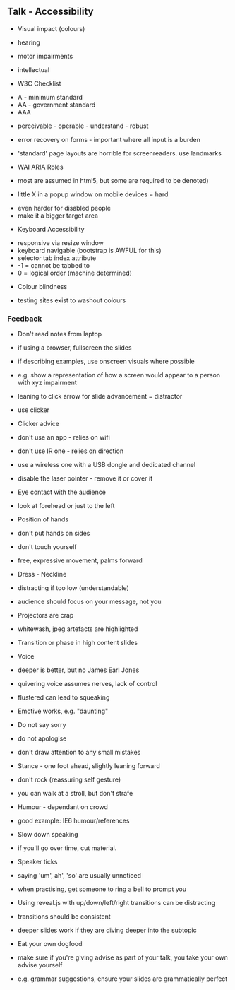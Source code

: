 ## Talk - Accessibility

 * Visual impact (colours) 
 * hearing
 * motor impairments
 * intellectual

 * W3C Checklist
  - A - minimum standard 
  - AA - government standard
  - AAA 

 * perceivable - operable - understand - robust

 * error recovery on forms - important where all input is a burden

 * 'standard' page layouts are horrible for screenreaders. use landmarks

 * WAI ARIA Roles
  - most are assumed in html5, but some are required to be denoted)

 * little X in a popup window on mobile devices = hard
  - even harder for disabled people
  - make it a bigger target area

 * Keyboard Accessibility
  - responsive via resize window  
  - keyboard navigable (bootstrap is AWFUL for this)
  - selector tab index attribute
   - -1 = cannot be tabbed to
   - 0  = logical order (machine determined)

 * Colour blindness
  - testing sites exist to washout colours


### Feedback

 - Don't read notes from laptop 
 - if using a browser, fullscreen the slides
 - if describing examples, use onscreen visuals where possible
  - e.g. show a representation of how a screen would appear to a person with xyz impairment

 - leaning to click arrow for slide advancement = distractor
  - use clicker

 - Clicker advice
  - don't use an app - relies on wifi
  - don't use IR one - relies on direction
  - use a wireless one with a USB dongle and dedicated channel
  - disable the laser pointer - remove it or cover it

 - Eye contact with the audience
  - look at forehead or just to the left
  
 - Position of hands 
  - don't put hands on sides
  - don't touch yourself
  - free, expressive movement, palms forward

 - Dress - Neckline 
  - distracting if too low (understandable)
  - audience should focus on your message, not you
  

 - Projectors are crap
  - whitewash, jpeg artefacts are highlighted
  
 - Transition or phase in high content slides
 
 - Voice
  - deeper is better, but no James Earl Jones
  - quivering voice assumes nerves, lack of control
  - flustered can lead to squeaking

 - Emotive works, e.g. "daunting"
 
 - Do not say sorry
  - do not apologise
  - don't draw attention to any small mistakes

 - Stance - one foot ahead, slightly leaning forward
  - don't rock (reassuring self gesture)
  - you can walk at a stroll, but don't strafe

 - Humour - dependant on crowd
  - good example: IE6 humour/references

 - Slow down speaking
  - if you'll go over time, cut material. 

 - Speaker ticks
  - saying 'um', ah', 'so' are usually unnoticed
  - when practising, get someone to ring a bell to prompt you

 - Using reveal.js with up/down/left/right transitions can be distracting
  - transitions should be consistent
  - deeper slides work if they are diving deeper into the subtopic

 - Eat your own dogfood
  - make sure if you're giving advise as part of your talk, you take your own advise yourself
  - e.g. grammar suggestions, ensure your slides are grammatically perfect

